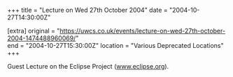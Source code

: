 +++
title = "Lecture on Wed 27th October 2004"
date = "2004-10-27T14:30:00Z"

[extra]
original = "https://uwcs.co.uk/events/lecture-on-wed-27th-october-2004-1474488960069/"    
end = "2004-10-27T15:30:00Z"
location = "Various Deprecated Locations"
+++

Guest Lecture on the Eclipse Project (www.eclipse.org).


